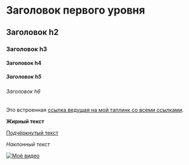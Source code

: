 # Заголовок первого уровня #

## Заголовок h2

### Заголовок h3

#### Заголовок h4

##### Заголовок h5

###### Заголовок h6



Это встроенная [ссылка ведущая на мой таплинк со всеми ссылками](https://taplink.cc/i.will.save.your.life "ссылка").

**Жирный текст**

<ins>Подчёркнутый текст </ins>

_Наклонный текст_

[![Моё видео](https://i.ytimg.com/an_webp/7cVwrPYkyRc/mqdefault_6s.webp?du=3000&sqp=CPPvhJkG&rs=AOn4CLC7lOa5j6MJzH7nEbBDa183xJjocw)](https://www.youtube.com/watch?v=7cVwrPYkyRc&t=5s)
